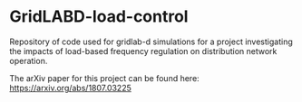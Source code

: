 # GridLABD-load-control
Repository of code used for gridlab-d simulations for a project investigating the impacts of load-based frequency regulation on distribution network operation. 

The arXiv paper for this project can be found here: https://arxiv.org/abs/1807.03225
